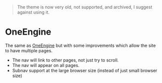 > The theme is now very old, not supported, and archived, I suggest against using it.

OneEngine
=========

The same as [OneEngine](http://www.enginethemes.com/themes/oneengine/) but with some improvements which allow the site to have multiple pages.

* The nav will link to other pages, not just try to scroll.
* The nav will appear on all pages.
* Subnav support at the large browser size (instead of just small browser size)
